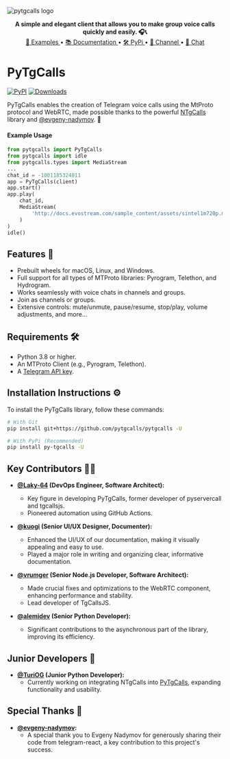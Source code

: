 <img src="https://raw.githubusercontent.com/pytgcalls/pytgcalls/master/.github/images/banner.png" alt="pytgcalls logo" />

<p align="center">
    <b>A simple and elegant client that allows you to make group voice calls quickly and easily. 🎧📞</b>
    <br>
    <a href="https://github.com/pytgcalls/pytgcalls/tree/master/example">
        🔹 Examples
    </a> •
    <a href="https://pytgcalls.github.io/">
        📚 Documentation
    </a> •
    <a href="https://pypi.org/project/py-tgcalls/">
        🛠️ PyPi
    </a> •
    <a href="https://t.me/pytgcallsnews">
        📢 Channel
    </a> •
    <a href="https://t.me/pytgcallschat">
        💬 Chat
    </a>
</p>

# PyTgCalls
[![PyPI](https://img.shields.io/pypi/v/py-tgcalls.svg?logo=python&logoColor=%23959DA5&label=pypi&labelColor=%23282f37)](https://pypi.org/project/py-tgcalls/)
[![Downloads](https://img.shields.io/pepy/dt/py-tgcalls?logoColor=%23959DA5&labelColor=%23282f37&color=%2328A745)](https://pepy.tech/project/py-tgcalls)

PyTgCalls enables the creation of Telegram voice calls using the MtProto protocol and WebRTC, made possible thanks to the powerful [NTgCalls] library and [@evgeny-nadymov]. 🚀

#### Example Usage
```python
from pytgcalls import PyTgCalls
from pytgcalls import idle
from pytgcalls.types import MediaStream
...
chat_id = -1001185324811
app = PyTgCalls(client)
app.start()
app.play(
    chat_id,
    MediaStream(
        'http://docs.evostream.com/sample_content/assets/sintel1m720p.mp4',
    )
)
idle()
```

## Features 🌟
- Prebuilt wheels for macOS, Linux, and Windows.
- Full support for all types of MTProto libraries: Pyrogram, Telethon, and Hydrogram.
- Works seamlessly with voice chats in channels and groups.
- Join as channels or groups.
- Extensive controls: mute/unmute, pause/resume, stop/play, volume adjustments, and more...

## Requirements 🛠️
- Python 3.8 or higher.
- An MTProto Client (e.g., Pyrogram, Telethon).
- A [Telegram API key](https://docs.pyrogram.org/intro/setup#api-keys).

## Installation Instructions ⚙️

To install the PyTgCalls library, follow these commands:

```bash
# With Git
pip install git+https://github.com/pytgcalls/pytgcalls -U

# With PyPi (Recommended)
pip install py-tgcalls -U
```

## Key Contributors 👨‍💻

* <b><a href="https://github.com/Laky-64">@Laky-64</a> (DevOps Engineer, Software Architect):</b>
    - Key figure in developing PyTgCalls, former developer of pyservercall and tgcallsjs.
    - Pioneered automation using GitHub Actions.

* <b><a href="https://github.com/kuogi">@kuogi</a> (Senior UI/UX Designer, Documenter):</b>
    - Enhanced the UI/UX of our documentation, making it visually appealing and easy to use.
    - Played a major role in writing and organizing clear, informative documentation.

* <b><a href="https://github.com/vrumger">@vrumger</a> (Senior Node.js Developer, Software Architect):</b>
    - Made crucial fixes and optimizations to the WebRTC component, enhancing performance and stability.
    - Lead developer of TgCallsJS.

* <b><a href="https://github.com/alemidev">@alemidev</a> (Senior Python Developer):</b>
    - Significant contributions to the asynchronous part of the library, improving its efficiency.

## Junior Developers 🌱

* <b><a href="https://github.com/TuriOG">@TuriOG</a> (Junior Python Developer):</b>
    - Currently working on integrating NTgCalls into <a href="//github.com/pytgcalls/pytgcalls">PyTgCalls</a>, expanding functionality and usability.

## Special Thanks 🙏

* <b><a href="https://github.com/evgeny-nadymov">@evgeny-nadymov</a>:</b>
  - A special thank you to Evgeny Nadymov for generously sharing their code from telegram-react, a key contribution to this project's success.

[NTgCalls]: https://github.com/pytgcalls/ntgcalls
[@evgeny-nadymov]: https://github.com/evgeny-nadymov/
